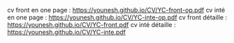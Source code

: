 cv front en one page : https://younesh.github.io/CV/YC-front-op.pdf
cv inté en one page : https://younesh.github.io/CV/YC-inte-op.pdf
cv front détaille : https://younesh.github.io/CV/YC-front.pdf
cv inté détaille : https://younesh.github.io/CV/YC-inte.pdf